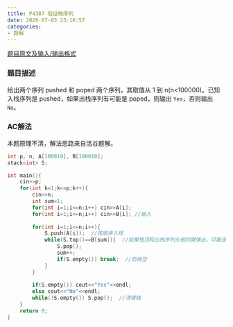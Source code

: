 ```yaml
---
title: P4387 验证栈序列
date: 2020-07-03 23:16:57
categories:
- 题解
---
```


[题目原文及输入/输出格式](https://www.luogu.com.cn/problem/P4387)

### 题目描述

给出两个序列 pushed 和 poped 两个序列，其取值从 1 到 n(n<100000)。已知入栈序列是 pushed，如果出栈序列有可能是 poped，则输出 `Yes`，否则输出 `No`。

<!--more-->

### AC解法

本题原理不清，解法思路来自洛谷题解。

```cpp
int p, n, A[100010], B[100010];
stack<int> S; 

int main(){
	cin>>p;
	for(int k=1;k<=p;k++){
		cin>>n;
		int sum=1;
		for(int i=1;i<=n;i++) cin>>A[i];
		for(int i=1;i<=n;i++) cin>>B[i]; //输入
		
		for(int i=1;i<=n;i++){  
			S.push(A[i]);  //按顺序入栈
			while(S.top()==B[sum]){  //如果栈顶和出栈序列头相同就弹出，可能连续弹出
				S.pop();
				sum++;
				if(S.empty()) break;  //防栈空
			}
		}
		
		if(S.empty()) cout<<"Yes"<<endl;
		else cout<<"No"<<endl;
		while(!S.empty()) S.pop();  //清理栈
	}
	return 0;
}
```

